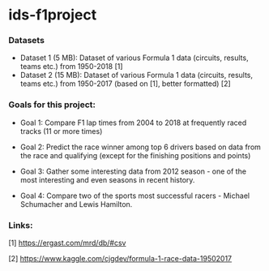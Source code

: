 # ids-f1project

### Datasets
 - Dataset 1 (5 MB): Dataset of various Formula 1 data (circuits, results, teams etc.)  from 1950-2018 [1]
 - Dataset 2 (15 MB): Dataset of various Formula 1 data (circuits, results, teams etc.)  from 1950-2017 (based on [1], better formatted) [2]


 ### Goals for this project:
 - Goal 1: Compare F1 lap times from 2004 to 2018 at frequently raced tracks (11 or more times)
 
 - Goal 2: Predict the race winner among top 6 drivers based on data from the race and qualifying (except for the finishing positions and points)
 
 - Goal 3: Gather some interesting data from 2012 season - one of the most interesting and even seasons in recent history.

 - Goal 4: Compare two of the sports most successful racers - Michael Schumacher and Lewis Hamilton.


### Links:

[1] https://ergast.com/mrd/db/#csv  

[2] https://www.kaggle.com/cjgdev/formula-1-race-data-19502017

